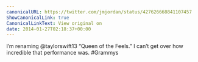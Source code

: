 ```yaml
---
canonicalURL: https://twitter.com/jmjordan/status/427626668841107457
ShowCanonicalLink: true
CanonicalLinkText: View original on
date: 2014-01-27T02:18:37+00:00
---
```

I’m renaming @taylorswift13 “Queen of the Feels.” I can’t get over how incredible that performance was. #Grammys